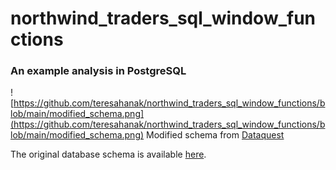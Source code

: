 # northwind_traders_sql_window_functions
### An example analysis in PostgreSQL

![https://github.com/teresahanak/northwind_traders_sql_window_functions/blob/main/modified_schema.png](https://github.com/teresahanak/northwind_traders_sql_window_functions/blob/main/modified_schema.png)
Modified schema from [Dataquest](https://app.dataquest.io/c/144/m/777/guided-project%3A-sql-window-functions-for-northwind-traders/1/introduction?path=21&slug=business-analyst-with-tableau&version=2)


The original database schema is available [here](https://github.com/pthom/northwind_psql/blob/master/ER.png).

